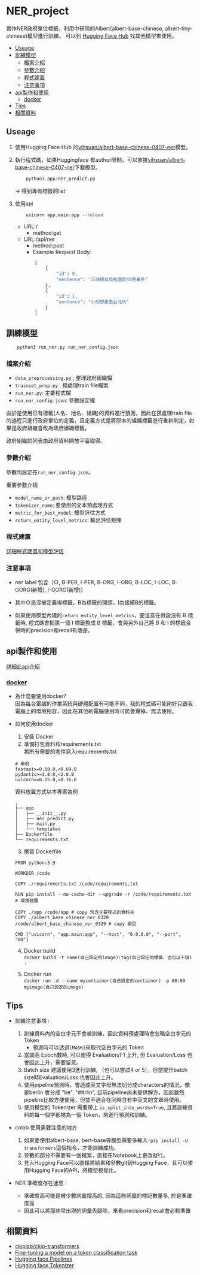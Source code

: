 # NER_project

實作NER政府單位標籤，利用中研院的Albert(albert-base-chinese, albert-tiny-chinese)模型進行訓練。
可以到 [Hugging Face Hub](https://huggingface.co/models) 找其他模型來使用。

- [Useage](#Useage)
- [訓練模型](#訓練模型)
    - [檔案介紹](#檔案介紹)
    - [參數介紹](#參數介紹)
    - [程式建置](#程式建置)
    - [注意事項](#注意事項)
- [api製作和使用](#api製作和使用)
    - [docker](#docker)
- [Tips](#tips)
- [相關資料](#相關資料)

## Useage

1. 使用Hugging Face Hub 的[yihsuan/albert-base-chinese-0407-ner](https://huggingface.co/yihsuan/albert-base-chinese-0407-ner)模型。

2. 執行程式碼，如果Huggingface 有author限制，可以直接[yihsuan/albert-base-chinese-0407-ner](https://huggingface.co/yihsuan/albert-base-chinese-0407-ner)下載模型。

    ```python
        python3 app/ner_predict.py
    ```
    -> 得到專有標籤的list

3. 使用api

    ```python
        uvicorn app.main:app --reload
    ```
    - URL:/
        - method:get
    - URL:/api/ner
        - method:post
        - Example Request Body:
        ```python
            [
                {
                    "id": 0,
                    "sentence": "三峽親友及校園案40例最多"
                },
                {
                    "id": 1,
                    "sentence": "小明想要去台北玩"
                }
            ]
        ```


## 訓練模型

```python
    python3 run_ner.py run_ner_config.json
```

### 檔案介紹

- `data_preprocessing.py` : 整理政府組織檔
- `trainset_prep.py` : 預處理train file檔案
- `run_ner.py`: 主要程式檔
- `run_ner_config.json`: 參數設定檔

由於是使用已有標籤(人名、地名、組織)的資料進行預測，因此在預處理train file的過程只進行政府單位的定義，且定義方式是將原本的組織標籤進行重新判定，如果是政府組織會改為政府組織標籤。

政府組織的列表由政府資料開放平臺取得。

### 參數介紹

參數均設定在`run_ner_config.json`。

重要參數介紹
- `model_name_or_path`: 模型路徑
- `tokenizer_name`: 要使用的文本預處理方式
- `metric_for_best_model`: 模型評估方式
- `return_entity_level_metrics`: 輸出評估矩陣

### 程式建置

[詳細程式建置和模型評估](https://github.com/yihsuanko/gov_ner_project)

### 注意事項

- ner label 包含（Ｏ, B-PER, I-PER, B-ORG, I-ORG, B-LOC, I-LOC, B-GORG(新增), I-GORG(新增)）

- 其中Ｏ是沒被定義得標籤，B為標籤的開頭，I為接續B的標籤。

- 如果使用模型內建的`return_entity_level_metrics`，要注意在假設沒有 B 標籤時, 程式碼會把第一個 I 標籤換成 B 標籤，會與另外自己將 B 和 I 的標籤合併時的precision和recall有落差。

## api製作和使用

[詳細此api介紹](https://github.com/yihsuanko/gov_ner_project)

### [docker](https://www.docker.com/)
- 為什麼要使用docker?<br>
因為每台電腦的作業系統與硬體配置有可能不同，我的程式碼可能剛好只跟我電腦上的環境相容，因此在其他的電腦使用時可能會爆掉、無法使用。
- 如何使用docker
    1. 安裝 Docker
    2. 準備打包資料和requirements.txt<br>
    將所有需要的套件寫入requirements.txt
    ```
    # 舉例
    fastapi>=0.68.0,<0.69.0
    pydantic>=1.8.0,<2.0.0
    uvicorn>=0.15.0,<0.16.0
    ```

    資料放置方式以本專案為例
    ```
    .
    ├── app
    │   ├── __init__.py
    │   ├── ner_predict.py
    │   ├── main.py
    │   └── templates
    ├── Dockerfile
    └── requirements.txt

    ```
    3. 撰寫 Dockerfile
    ```docker
    FROM python:3.9

    WORKDIR /code
    
    COPY ./requirements.txt /code/requirements.txt

    RUN pip install --no-cache-dir --upgrade -r /code/requirements.txt # 環境建置

    COPY ./app /code/app # copy 包含主要程式的資料夾
    COPY ./albert_base_chinese_ner_0329 /code/albert_base_chinese_ner_0329 # copy 模型

    CMD ["uvicorn", "app.main:app", "--host", "0.0.0.0", "--port", "80"]

    ```
    4. Docker build<br>
    `docker build -t name(自己設定的image):tag(自己設定的標籤，也可以不填) .`<br>

    5. Docker run<br>
    `docker run -d --name mycontainer(自己設定的container) -p 80:80 myimage(自己設定的image)`<br>

## Tips

- 訓練注意事項 :
    1. 訓練資料內的空白字元不會被訓練，因此資料預處理時會忽略空白字元的 Token
        - 預測時可以透過`[MASK]`來取代空白字元的 Token
    2. 當調高 Epoch數時, 可以使得 Evaluation/F1 上升, 但 Evaluation/Loss 也會因此上升，需要留意。
    3. Batch size 建議使用3進行訓練, （也可以嘗試4 or 5），但當提升batch size時Evaluation/Loss 也會因此上升。
    4. 使用pipeline預測時，會造成英文字母無法切分成characters的情況，像是berlin 會分成 "be", "##rlin", 目前pipeline尚未提供解方，因此雖然pipeline比較方便使用，但並不適合在同時含有中英文的文章時使用。
    5. 使用模型的 Tokenizer 需要帶上 `is_split_into_words=True`, 且將訓練資料的每一個字都視為一個 Token，來進行預測和訓練。

- colab 使用需要注意的地方
    1. 如果要使用albert-base, bert-base等模型需要多輸入`!pip install -U transformers`這個指令，才能訓練成功。
    2. 參數的部分不需要有一個檔案，直接在Notebook上更改就行。
    3. 登入Hugging Face可以直接將結果和參數git到Hugging Face，且可以使用Hugging Face的API，將模型視覺化。
- NER 準確度存在迷思 :
  - 準確度高可能是被少數詞彙撐高的, 因為這些詞彙的標記數量多, 於是準確度高
  - 因此可以將那些常出現的詞彙先踢除，來看precision和recall會必較準確

## 相關資料

- [ckiplab/ckip-transformers](https://github.com/ckiplab/ckip-transformers)
- [Fine-tuning a model on a token classification task](https://github.com/huggingface/notebooks/blob/master/examples/token_classification.ipynb)
- [Hugging face Pipelines](https://huggingface.co/docs/transformers/main_classes/pipelines)
- [Hugging face Tokenizer](https://huggingface.co/docs/transformers/main_classes/tokenizer)

